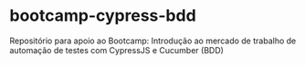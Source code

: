 # bootcamp-cypress-bdd
Repositório para apoio ao Bootcamp: Introdução ao mercado de trabalho de automação de testes com CypressJS e Cucumber (BDD)

